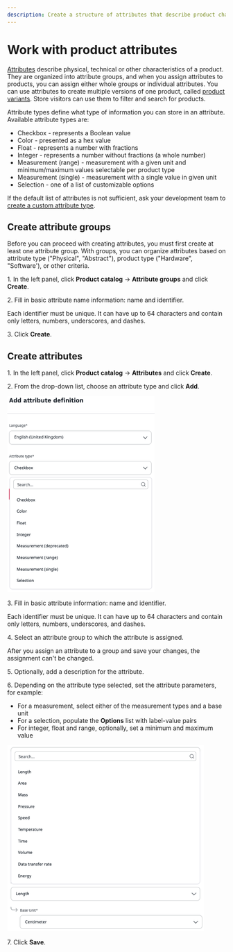 ```yaml
---
description: Create a structure of attributes that describe product characteristics and help search for products and filter them.
---
```


# Work with product attributes

[Attributes](products.md#attributes) describe physical, technical or other characteristics of a product. 
They are organized into attribute groups, and when you assign attributes to products, you can assign either whole groups or individual attributes.
You can use attributes to create multiple versions of one product, called [product variants](work_with_product_variants.md). 
Store visitors can use them to filter and search for products.

Attribute types define what type of information you can store in an attribute.
Available attribute types are:

- Checkbox - represents a Boolean value
- Color - presented as a hex value
- Float - represents a number with fractions
- Integer - represents a number without fractions (a whole number)
- Measurement (range) - measurement with a given unit and minimum/maximum values selectable per product type
- Measurement (single) - measurement with a single value in given unit
- Selection - one of a list of customizable options

If the default list of attributes is not sufficient, ask your development team to [create a custom attribute type](https://doc.ibexa.co/en/latest/pim/create_custom_attribute_type/).

## Create attribute groups

Before you can proceed with creating attributes, you must first create at least one attribute group.
With groups, you can organize attributes based on attribute type ("Physical", "Abstract"), product type ("Hardware", "Software'), or other criteria.

1\. In the left panel, click **Product catalog** -> **Attribute groups** and click **Create**.

2\. Fill in basic attribute name information: name and identifier.

Each identifier must be unique. It can have up to 64 characters and contain only letters, numbers, underscores, and dashes.

3\. Click **Create**. 

## Create attributes

1\. In the left panel, click **Product catalog** -> **Attributes** and click **Create**.

2\. From the drop-down list, choose an attribute type and click **Add**.

![Attribute types](img/attribute_types.png "Attribute types")

3\. Fill in basic attribute information: name and identifier.

Each identifier must be unique. It can have up to 64 characters and contain only letters, numbers, underscores, and dashes.

4\. Select an attribute group to which the attribute is assigned. 

After you assign an attribute to a group and save your changes, the assignment can't be changed.

5\. Optionally, add a description for the attribute.

6\. Depending on the attribute type selected, set the attribute parameters, for example:

- For a measurement, select either of the measurement types and a base unit
- For a selection, populate the **Options** list with label-value pairs
- For integer, float and range, optionally, set a minimum and maximum value

![Measurement types](img/measurement_types.png "Measurement types")

7\. Click **Save**.